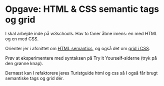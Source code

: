# Opgave: HTML & CSS semantic tags og grid
I skal arbejde inde på w3schools. Hav to faner åbne imens: en med HTML og en med CSS.

Orienter jer i afsnittet om [HTML semantics](https://www.w3schools.com/html/html5_semantic_elements.asp), og også det om [grid i CSS](https://www.w3schools.com/css/css_grid.asp).

Prøv at eksperimentere med syntaksen på Try it Yourself-siderne (tryk på den grønne knap).

Dernæst kan I refaktorere jeres Turistguide html og css så I også får brugt semantiske tags og grid dér.
